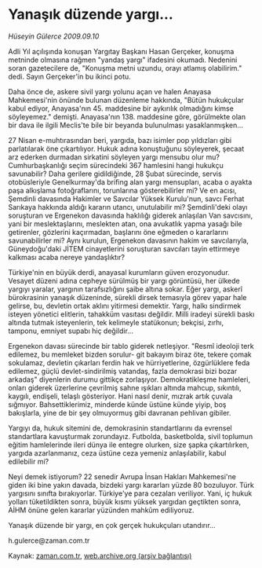 # Yanaşık düzende yargı...

*Hüseyin Gülerce 2009.09.10*

<tr><td class="metin" colspan="2" style="padding-top: 20px; padding-left: 5px; padding-right: 10px;">Adli Yıl açılışında konuşan Yargıtay Başkanı Hasan Gerçeker, konuşma metninde olmasına rağmen "yandaş yargı" ifadesini okumadı. Nedenini soran gazetecilere de, "Konuşma metni uzundu, orayı atlamış olabilirim." dedi. Sayın Gerçeker'in bu ikinci potu.</td></tr><tr><td class="metin" colspan="2" style="padding-top: 20px; padding-left: 5px; padding-right: 10px;"><p> Daha önce de, askere sivil yargı yolunu açan ve halen Anayasa Mahkemesi'nin önünde bulunan düzenleme hakkında, "Bütün hukukçular kabul ediyor, Anayasa'nın 45. maddesine bir aykırılık olmadığını kimse söyleyemez." demişti. Anayasa'nın 138. maddesine göre, görülmekte olan bir dava ile ilgili Meclis'te bile bir beyanda bulunulması yasaklanmışken...
<p> 27 Nisan e-muhtırasından beri, yargıda, bazı isimler pop yıldızları gibi parlatılarak öne çıkartılıyor. Hukuk adına konuştuğunu söyleyerek, şecaat arz ederken durmadan sirkatini söyleyen yargı mensubu olur mu? Cumhurbaşkanlığı seçim sürecindeki 367 hamlesini hangi hukukçu savunabilir? Daha gerilere gidildiğinde, 28 Şubat sürecinde, servis otobüsleriyle Genelkurmay'da brifing alan yargı mensupları, acaba o ayakta paşa alkışlama fotoğraflarını, torunlarına gösterebilirler mi? Ve en acısı, Şemdinli davasında Hakimler ve Savcılar Yüksek Kurulu'nun, savcı Ferhat Sarıkaya hakkında aldığı kararın utancı, unutulabilir mi? Şemdinli'deki olayı soruşturan ve Ergenekon davasında haklılığı giderek anlaşılan Van savcısını, yani bir meslektaşlarını, meslekten atan, ona avukatlık yapma yasağı bile getirenler, gözlerini kaçırmadan, başlarını öne eğmeden o kararlarını savunabilirler mi? Aynı kurulun, Ergenekon davasının hakim ve savcılarıyla, Güneydoğu'daki JİTEM cinayetlerini soruşturan savcıları tayin ettirmeye kalkması acaba nereye yandaşlıktır?
<p> Türkiye'nin en büyük derdi, anayasal kurumların güven erozyonudur. Vesayet düzeni adına cepheye sürülmüş bir yargı görüntüsü, her ülkede yargıyı yaralar, yargının tarafsızlığını şaibe altına sokar. Eğer yargı, askerî bürokrasinin yanaşık düzeninde, sürekli dirsek temasıyla görev yapar hale gelirse, bu, devletin ortak aklını yitirmesi demektir. Yargı, halkı sindirmek isteyen yönetici elitlerin, tahakküm vasıtası değildir. Milli iradeyi sürekli baskı altında tutmak isteyenlerin, tek kelimeyle statükonun; bekçisi, zırhı, tamponu, emniyet supabı hiç değildir...
<p> Ergenekon davası sürecinde bir tablo giderek netleşiyor. "Resmî ideoloji terk edilemez, bu memleket bizden sorulur- git bakayım biraz öte, tekere çomak sokulamaz, devletin çıkarları ferdin hak ve hürriyetlerine, özgürlüklere feda edilemez, güçlü devlet-sindirilmiş vatandaş, fazla demokrasi bizi bozar arkadaş" diyenlerin durumu gittikçe zorlaşıyor. Demokratikleşme hamleleri, onları giderek üzerlerine çevrilmiş sahne ışıkları altında mahcup, sıkıntılı, kaygılı, endişeli, telaşlı gösteriyor. Hani nasıl denir, mızrak artık çuvala sığmıyor. Bahsettiklerimiz, minderde künde üstüne künde yiyip, boş bakışlarla, yine de bir şey olmuyormuş gibi davranan pehlivan gibiler.
<p> Yargıyı da, hukuk sitemini de, demokrasinin standartlarını da evrensel standartlara kavuşturmak zorundayız. Futbolda, basketbolda, sivil toplumun eğitim hamlelerinde ileri dünya ile entegre olurken, size şapka çıkartılırken, yargıda azarlanmanız, ceza üstüne ceza yemeniz anlaşılabilir, kabul edilebilir mi?
<p> Neyi demek istiyorum? 22 senedir Avrupa İnsan Hakları Mahkemesi'ne giden iki bine yakın davada, bizdeki yargı kararları yüzde 80 bozuluyor. Türk yargısını sınıfta bırakıyorlar. Türkiye'ye para cezaları veriliyor. Yani, iç hukuk yolları tüketildikten sonra, büyük kısmı yüksek yargıdan geçtikten sonra, AİHM önüne gelen kararlar yüzünden mahkûm ediliyoruz.
<p> Yanaşık düzende bir yargı, en çok gerçek hukukçuları utandırır... 
<p>h.gulerce@zaman.com.tr<br/></p></p></p></p></p></p></p></p></td></tr>

Kaynak: [zaman.com.tr](http://zaman.com.tr/yazar.do?yazino=890349), [web.archive.org (arşiv bağlantısı)](http://web.archive.org/web/20090915223249/http://www.zaman.com.tr:80/yazar.do?yazino=890349)
